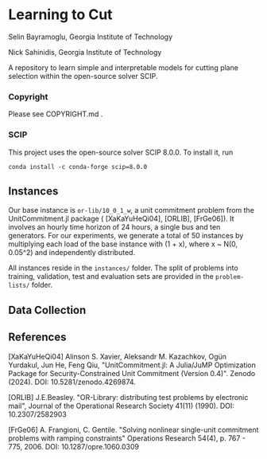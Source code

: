 Learning to Cut
============

Selin Bayramoglu, Georgia Institute of Technology

Nick Sahinidis, Georgia Institute of Technology

A repository to learn simple and interpretable models for cutting plane selection within the open-source solver SCIP.

### Copyright ###

Please see COPYRIGHT.md .

### SCIP ###

This project uses the open-source solver SCIP 8.0.0. To install it, run

`conda install -c conda-forge scip=8.0.0`

## Instances

Our base instance is `or-lib/10_0_1_w`, a unit commitment problem from the UnitCommitment.jl package ( [XaKaYuHeQi04], [ORLIB], [FrGe06]). It involves an hourly time horizon of 24 hours, a single bus and ten generators. For our experiments, we generate a total of 50 instances by multiplying each load of the base instance with (1 + x), where x ~ N(0, 0.05^2) and independently distributed.

All instances reside in the `instances/` folder. The split of problems into training, validation, test and evaluation sets are provided in the `problem-lists/` folder.

## Data Collection

## References

[XaKaYuHeQi04] Alinson S. Xavier, Aleksandr M. Kazachkov, Ogün Yurdakul, Jun He, Feng Qiu, "UnitCommitment.jl: A Julia/JuMP Optimization Package for Security-Constrained Unit Commitment (Version 0.4)". Zenodo (2024). DOI: 10.5281/zenodo.4269874.

[ORLIB] J.E.Beasley. "OR-Library: distributing test problems by electronic mail", Journal of the Operational Research Society 41(11) (1990). DOI: 10.2307/2582903

[FrGe06] A. Frangioni, C. Gentile. "Solving nonlinear single-unit commitment problems with ramping constraints" Operations Research 54(4), p. 767 - 775, 2006. DOI: 10.1287/opre.1060.0309
